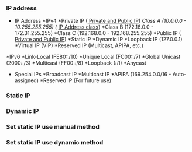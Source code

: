 ### IP address 
* IP Address
*IPv4
    *Private IP ([ Private and Public IP](https://www.youtube.com/watch?v=po8ZFG0Xc4Q))
        *Class A (10.0.0.0 - 10.255.255.255) (* [IP Address class](https://www.youtube.com/watch?v=0dFNpNgiTAA))
        *Class B (172.16.0.0 - 172.31.255.255)
        *Class C (192.168.0.0 - 192.168.255.255)
    *Public IP ( [ Private and Public IP](https://www.youtube.com/watch?v=po8ZFG0Xc4Q))
    *Static IP
    *Dynamic IP
    *Loopback IP (127.0.0.1)
    *Virtual IP (VIP)
    *Reserved IP (Multicast, APIPA, etc.)
 
*IPv6
    *Link-Local (FE80::/10)
    *Unique Local (FC00::/7)
    *Global Unicast (2000::/3)
    *Multicast (FF00::/8)
    *Loopback (::1)
    *Anycast

* Special IPs
    *Broadcast IP
    *Multicast IP
    *APIPA (169.254.0.0/16 - Auto-assigned)
    *Reserved IP (For future use)


### Static IP 

### Dynamic IP 

### Set static IP use manual method 

### Set static IP use dynamic method 


